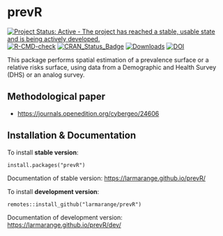 # prevR

<!-- badges: start -->
[![Project Status: Active - The project has reached a stable, usable state and is being actively developed.](https://www.repostatus.org/badges/0.1.0/active.svg)](https://www.repostatus.org/#active) 
[![R-CMD-check](https://github.com/larmarange/prevR/actions/workflows/R-CMD-check.yaml/badge.svg)](https://github.com/larmarange/prevR/actions/workflows/R-CMD-check.yaml)
[![CRAN_Status_Badge](https://www.r-pkg.org/badges/version/prevR)](https://cran.r-project.org/package=prevR) 
[![Downloads](https://cranlogs.r-pkg.org/badges/prevR)](https://cran.r-project.org/package=prevR)
[![DOI](https://www.zenodo.org/badge/6281387.svg)](https://www.zenodo.org/badge/latestdoi/6281387)
<!-- badges: end -->

This package performs spatial estimation of a prevalence surface
or a relative risks surface, using data from a Demographic and Health
Survey (DHS) or an analog survey.

## Methodological paper

* <https://journals.openedition.org/cybergeo/24606>

## Installation & Documentation

To install **stable version**:

```
install.packages("prevR")
```

Documentation of stable version: <https://larmarange.github.io/prevR/>

To install **development version**:

```
remotes::install_github("larmarange/prevR")
```

Documentation of development version: <https://larmarange.github.io/prevR/dev/>
